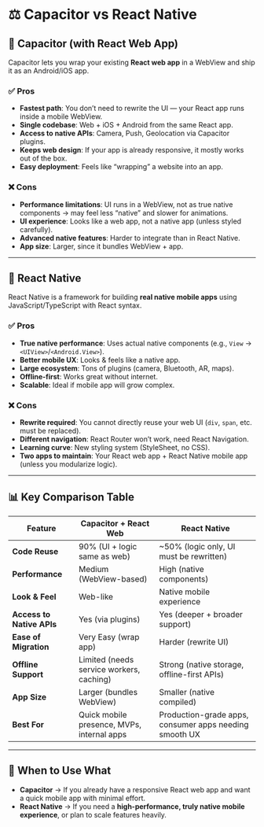 # ⚖️ Capacitor vs React Native

## 🔹 Capacitor (with React Web App)
Capacitor lets you wrap your existing **React web app** in a WebView and ship it as an Android/iOS app.

### ✅ Pros
- **Fastest path**: You don’t need to rewrite the UI — your React app runs inside a mobile WebView.
- **Single codebase**: Web + iOS + Android from the same React app.
- **Access to native APIs**: Camera, Push, Geolocation via Capacitor plugins.
- **Keeps web design**: If your app is already responsive, it mostly works out of the box.
- **Easy deployment**: Feels like “wrapping” a website into an app.

### ❌ Cons
- **Performance limitations**: UI runs in a WebView, not as true native components → may feel less “native” and slower for animations.
- **UI experience**: Looks like a web app, not a native app (unless styled carefully).
- **Advanced native features**: Harder to integrate than in React Native.
- **App size**: Larger, since it bundles WebView + app.

---

## 🔹 React Native
React Native is a framework for building **real native mobile apps** using JavaScript/TypeScript with React syntax.

### ✅ Pros
- **True native performance**: Uses actual native components (e.g., `View` → `<UIView>`/`<Android.View>`).
- **Better mobile UX**: Looks & feels like a native app.
- **Large ecosystem**: Tons of plugins (camera, Bluetooth, AR, maps).
- **Offline-first**: Works great without internet.
- **Scalable**: Ideal if mobile app will grow complex.

### ❌ Cons
- **Rewrite required**: You cannot directly reuse your web UI (`div`, `span`, etc. must be replaced).
- **Different navigation**: React Router won’t work, need React Navigation.
- **Learning curve**: New styling system (StyleSheet, no CSS).
- **Two apps to maintain**: Your React web app + React Native mobile app (unless you modularize logic).

---

## 📊 Key Comparison Table

| Feature                | Capacitor + React Web | React Native |
|-------------------------|-----------------------|--------------|
| **Code Reuse**          | 90% (UI + logic same as web) | ~50% (logic only, UI must be rewritten) |
| **Performance**         | Medium (WebView-based) | High (native components) |
| **Look & Feel**         | Web-like              | Native mobile experience |
| **Access to Native APIs** | Yes (via plugins)     | Yes (deeper + broader support) |
| **Ease of Migration**   | Very Easy (wrap app)  | Harder (rewrite UI) |
| **Offline Support**     | Limited (needs service workers, caching) | Strong (native storage, offline-first APIs) |
| **App Size**            | Larger (bundles WebView) | Smaller (native compiled) |
| **Best For**            | Quick mobile presence, MVPs, internal apps | Production-grade apps, consumer apps needing smooth UX |

---

## 📌 When to Use What
- **Capacitor** → If you already have a responsive React web app and want a quick mobile app with minimal effort.
- **React Native** → If you need a **high-performance, truly native mobile experience**, or plan to scale features heavily.
